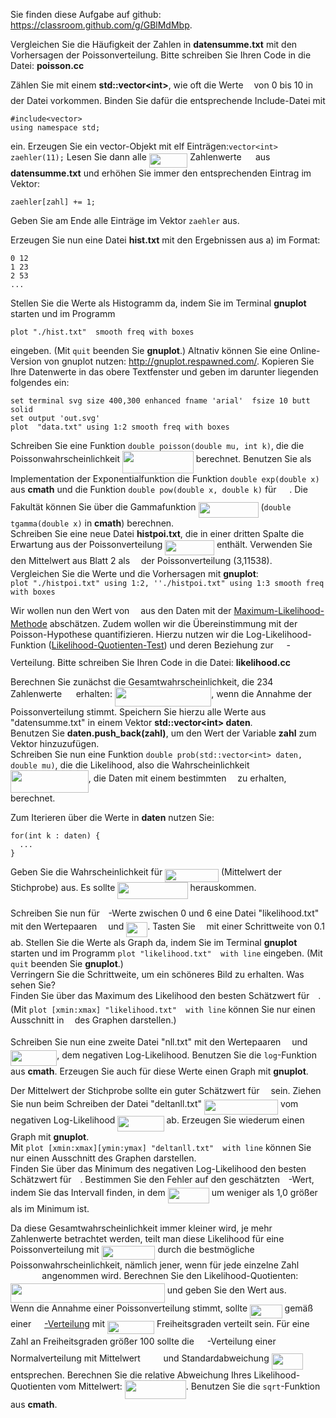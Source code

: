 Sie finden diese Aufgabe auf github:
<https://classroom.github.com/g/GBlMdMbp>.

Vergleichen Sie die Häufigkeit der Zahlen in **datensumme.txt** mit den
Vorhersagen der Poissonverteilung. Bitte schreiben Sie Ihren Code in die
Datei: **poisson.cc**

Zählen Sie mit einem **std::vector\<int\>**, wie oft die Werte <img src="https://rawgit.com/ABK-C/Blatt3/master/svgs/63bb9849783d01d91403bc9a5fea12a2.svg?invert_in_darkmode" align=middle width=9.075367949999992pt height=22.831056599999986pt/> von 0
bis 10 in der Datei vorkommen. Binden Sie dafür die entsprechende
Include-Datei mit

    #include<vector>
    using namespace std;

ein. Erzeugen Sie ein vector-Objekt mit elf
Einträgen:`vector<int> zaehler(11);` Lesen Sie dann alle <img src="https://rawgit.com/ABK-C/Blatt3/master/svgs/ee096a83eb47b7110b5a33bfc426c09a.svg?invert_in_darkmode" align=middle width=61.57522799999998pt height=22.465723500000017pt/>
Zahlenwerte <img src="https://rawgit.com/ABK-C/Blatt3/master/svgs/de3e4ddbaf93c2db6b330ad1998cc995.svg?invert_in_darkmode" align=middle width=14.517775799999992pt height=14.15524440000002pt/> aus **datensumme.txt** und erhöhen Sie immer den
entsprechenden Eintrag im Vektor:

    zaehler[zahl] += 1;

Geben Sie am Ende alle Einträge im Vektor `zaehler` aus.

Erzeugen Sie nun eine Datei **hist.txt** mit den Ergebnissen aus a) im
Format:

    0 12
    1 23
    2 53
    ...

Stellen Sie die Werte als Histogramm da, indem Sie im Terminal
**gnuplot** starten und im Programm

    plot "./hist.txt"  smooth freq with boxes

eingeben. (Mit `quit` beenden Sie **gnuplot**.) Altnativ können Sie eine
Online-Version von gnuplot nutzen: <http://gnuplot.respawned.com/>.
Kopieren Sie Ihre Datenwerte in das obere Textfenster und geben im
darunter liegenden folgendes ein:

    set terminal svg size 400,300 enhanced fname 'arial'  fsize 10 butt solid
    set output 'out.svg'
    plot  "data.txt" using 1:2 smooth freq with boxes

Schreiben Sie eine Funktion `double poisson(double mu, int k)`, die die
Poissonwahrscheinlichkeit <img src="https://rawgit.com/ABK-C/Blatt3/master/svgs/5845a949f6a6306bf1a27da558b4a2dd.svg?invert_in_darkmode" align=middle width=113.92509974999999pt height=36.003597300000024pt/>
berechnet. Benutzen Sie als Implementation der Exponentialfunktion die
Funktion `double exp(double x)` aus **cmath** und die Funktion
`double pow(double x, double k)` für <img src="https://rawgit.com/ABK-C/Blatt3/master/svgs/ca258fdb5aa2e16d091da2d680a2bc60.svg?invert_in_darkmode" align=middle width=16.66101689999999pt height=27.91243950000002pt/>. Die Fakultät können Sie über
die Gammafunktion <img src="https://rawgit.com/ABK-C/Blatt3/master/svgs/fcb4a7f74000c59d93109a045908527f.svg?invert_in_darkmode" align=middle width=96.00441674999998pt height=24.65753399999998pt/> (`double tgamma(double x)` in
**cmath**) berechnen.\
Schreiben Sie eine neue Datei **histpoi.txt**, die in einer dritten
Spalte die Erwartung aus der Poissonverteilung <img src="https://rawgit.com/ABK-C/Blatt3/master/svgs/5c342325885f39867f8d7514b927763c.svg?invert_in_darkmode" align=middle width=78.78032579999999pt height=24.65753399999998pt/>
enthält. Verwenden Sie den Mittelwert aus Blatt 2 als <img src="https://rawgit.com/ABK-C/Blatt3/master/svgs/07617f9d8fe48b4a7b3f523d6730eef0.svg?invert_in_darkmode" align=middle width=9.90492359999999pt height=14.15524440000002pt/> der
Poissonverteilung (3,11538).\
Vergleichen Sie die Werte und die Vorhersagen mit **gnuplot**:\
`plot "./histpoi.txt" using 1:2, ''./histpoi.txt" using 1:3 smooth freq with boxes`

Wir wollen nun den Wert von <img src="https://rawgit.com/ABK-C/Blatt3/master/svgs/07617f9d8fe48b4a7b3f523d6730eef0.svg?invert_in_darkmode" align=middle width=9.90492359999999pt height=14.15524440000002pt/> aus den Daten mit der
[Maximum-Likelihood-Methode](https://de.wikipedia.org/wiki/Maximum-Likelihood-Methode)
abschätzen. Zudem wollen wir die Übereinstimmung mit der
Poisson-Hypothese quantifizieren. Hierzu nutzen wir die
Log-Likelihood-Funktion
([Likelihood-Quotienten-Test](https://de.wikipedia.org/wiki/Likelihood-Quotienten-Test))
und deren Beziehung zur <img src="https://rawgit.com/ABK-C/Blatt3/master/svgs/a67d576e7d59b991dd010277c7351ae0.svg?invert_in_darkmode" align=middle width=16.837900199999993pt height=26.76175259999998pt/>-Verteilung. Bitte schreiben Sie Ihren
Code in die Datei: **likelihood.cc**

Berechnen Sie zunächst die Gesamtwahrscheinlichkeit, die 234 Zahlenwerte
<img src="https://rawgit.com/ABK-C/Blatt3/master/svgs/de3e4ddbaf93c2db6b330ad1998cc995.svg?invert_in_darkmode" align=middle width=14.517775799999992pt height=14.15524440000002pt/> erhalten: <img src="https://rawgit.com/ABK-C/Blatt3/master/svgs/a7118cd9ce1a28744aa9cbd13e7cc4b5.svg?invert_in_darkmode" align=middle width=154.50014579999998pt height=31.36100879999999pt/>, wenn
die Annahme der Poissonverteilung stimmt. Speichern Sie hierzu alle
Werte aus "datensumme.txt" in einem Vektor **std::vector\<int\>
daten**.\
Benutzen Sie **daten.push\_back(zahl)**, um den Wert der Variable
**zahl** zum Vektor hinzuzufügen.\
Schreiben Sie nun eine Funktion
`double prob(std::vector<int> daten, double mu)`, die die Likelihood,
also die Wahrscheinlichkeit
<img src="https://rawgit.com/ABK-C/Blatt3/master/svgs/c947a8851f5423b5172592819f209215.svg?invert_in_darkmode" align=middle width=124.85689754999999pt height=36.003597300000024pt/>, die Daten
mit einem bestimmten <img src="https://rawgit.com/ABK-C/Blatt3/master/svgs/07617f9d8fe48b4a7b3f523d6730eef0.svg?invert_in_darkmode" align=middle width=9.90492359999999pt height=14.15524440000002pt/> zu erhalten, berechnet.

Zum Iterieren über die Werte in **daten** nutzen Sie:

    for(int k : daten) {
      ...
    }

Geben Sie die Wahrscheinlichkeit für <img src="https://rawgit.com/ABK-C/Blatt3/master/svgs/f9e5bca355be99e2834db8dd2ae3ed42.svg?invert_in_darkmode" align=middle width=85.70403599999999pt height=21.18721440000001pt/> (Mittelwert der
Stichprobe) aus. Es sollte <img src="https://rawgit.com/ABK-C/Blatt3/master/svgs/ff883d06bbdd96845f0668bac63e0b20.svg?invert_in_darkmode" align=middle width=112.12354229999998pt height=26.76175259999998pt/> herauskommen.

Schreiben Sie nun für <img src="https://rawgit.com/ABK-C/Blatt3/master/svgs/07617f9d8fe48b4a7b3f523d6730eef0.svg?invert_in_darkmode" align=middle width=9.90492359999999pt height=14.15524440000002pt/>-Werte zwischen 0 und 6 eine Datei
"likelihood.txt" mit den Wertepaaren <img src="https://rawgit.com/ABK-C/Blatt3/master/svgs/07617f9d8fe48b4a7b3f523d6730eef0.svg?invert_in_darkmode" align=middle width=9.90492359999999pt height=14.15524440000002pt/> und <img src="https://rawgit.com/ABK-C/Blatt3/master/svgs/5c67e215c21977c193cc27fd2e1c9392.svg?invert_in_darkmode" align=middle width=34.028301449999994pt height=24.65753399999998pt/>.
Tasten Sie <img src="https://rawgit.com/ABK-C/Blatt3/master/svgs/07617f9d8fe48b4a7b3f523d6730eef0.svg?invert_in_darkmode" align=middle width=9.90492359999999pt height=14.15524440000002pt/> mit einer Schrittweite von 0.1 ab. Stellen Sie die
Werte als Graph da, indem Sie im Terminal **gnuplot** starten und im
Programm `plot "likelihood.txt"  with line` eingeben. (Mit `quit`
beenden Sie **gnuplot**.)\
Verringern Sie die Schrittweite, um ein schöneres Bild zu erhalten. Was
sehen Sie?\
Finden Sie über das Maximum des Likelihood den besten Schätzwert für
<img src="https://rawgit.com/ABK-C/Blatt3/master/svgs/07617f9d8fe48b4a7b3f523d6730eef0.svg?invert_in_darkmode" align=middle width=9.90492359999999pt height=14.15524440000002pt/>.\
(Mit `plot [xmin:xmax] "likelihood.txt"  with line` können Sie nur einen
Ausschnitt in <img src="https://rawgit.com/ABK-C/Blatt3/master/svgs/332cc365a4987aacce0ead01b8bdcc0b.svg?invert_in_darkmode" align=middle width=9.39498779999999pt height=14.15524440000002pt/> des Graphen darstellen.)

Schreiben Sie nun eine zweite Datei "nll.txt" mit den Wertepaaren <img src="https://rawgit.com/ABK-C/Blatt3/master/svgs/07617f9d8fe48b4a7b3f523d6730eef0.svg?invert_in_darkmode" align=middle width=9.90492359999999pt height=14.15524440000002pt/>
und <img src="https://rawgit.com/ABK-C/Blatt3/master/svgs/d2a4c8dba7fab920b1638ee808b147cc.svg?invert_in_darkmode" align=middle width=74.21093459999999pt height=24.65753399999998pt/>, dem negativen Log-Likelihood. Benutzen
Sie die `log`-Funktion aus **cmath**. Erzeugen Sie auch für diese Werte
einen Graph mit **gnuplot**.

Der Mittelwert der Stichprobe sollte ein guter Schätzwert für <img src="https://rawgit.com/ABK-C/Blatt3/master/svgs/07617f9d8fe48b4a7b3f523d6730eef0.svg?invert_in_darkmode" align=middle width=9.90492359999999pt height=14.15524440000002pt/>
sein. Ziehen Sie nun beim Schreiben der Datei "deltanll.txt"
<img src="https://rawgit.com/ABK-C/Blatt3/master/svgs/310e44ae6e4c669a3a9eac3ef24d8e3c.svg?invert_in_darkmode" align=middle width=118.1874903pt height=24.65753399999998pt/> vom negativen Log-Likelihood
<img src="https://rawgit.com/ABK-C/Blatt3/master/svgs/d2a4c8dba7fab920b1638ee808b147cc.svg?invert_in_darkmode" align=middle width=74.21093459999999pt height=24.65753399999998pt/> ab. Erzeugen Sie wiederum einen Graph mit
**gnuplot**.\
Mit `plot [xmin:xmax][ymin:ymax] "deltanll.txt"  with line` können Sie
nur einen Ausschnitt des Graphen darstellen.\
Finden Sie über das Minimum des negativen Log-Likelihood den besten
Schätzwert für <img src="https://rawgit.com/ABK-C/Blatt3/master/svgs/07617f9d8fe48b4a7b3f523d6730eef0.svg?invert_in_darkmode" align=middle width=9.90492359999999pt height=14.15524440000002pt/>. Bestimmen Sie den Fehler auf den geschätzten
<img src="https://rawgit.com/ABK-C/Blatt3/master/svgs/07617f9d8fe48b4a7b3f523d6730eef0.svg?invert_in_darkmode" align=middle width=9.90492359999999pt height=14.15524440000002pt/>-Wert, indem Sie das Intervall finden, in dem
<img src="https://rawgit.com/ABK-C/Blatt3/master/svgs/ca1a9c644edf17857c6f651956b9fd10.svg?invert_in_darkmode" align=middle width=65.99172524999999pt height=24.65753399999998pt/> um weniger als 1,0 größer als im Minimum ist.

Da diese Gesamtwahrscheinlichkeit immer kleiner wird, je mehr
Zahlenwerte betrachtet werden, teilt man diese Likelihood für eine
Poissonverteilung mit <img src="https://rawgit.com/ABK-C/Blatt3/master/svgs/f9e5bca355be99e2834db8dd2ae3ed42.svg?invert_in_darkmode" align=middle width=85.70403599999999pt height=21.18721440000001pt/> durch die bestmögliche
Poissonwahrscheinlichkeit, nämlich jener, wenn für jede einzelne Zahl
<img src="https://rawgit.com/ABK-C/Blatt3/master/svgs/735e10d6dc3358e7402be4d93a7e85bf.svg?invert_in_darkmode" align=middle width=46.340330849999994pt height=14.15524440000002pt/> angenommen wird. Berechnen Sie den Likelihood-Quotienten:
<img src="https://rawgit.com/ABK-C/Blatt3/master/svgs/9ea887b49f29fcbe054c68026d8bdc35.svg?invert_in_darkmode" align=middle width=246.83521994999998pt height=31.36100879999999pt/>
und geben Sie den Wert aus.\
Wenn die Annahme einer Poissonverteilung stimmt, sollte <img src="https://rawgit.com/ABK-C/Blatt3/master/svgs/4943210a45a87ff18a8da35abb418fb9.svg?invert_in_darkmode" align=middle width=51.598177949999986pt height=22.831056599999986pt/>
gemäß einer
[<img src="https://rawgit.com/ABK-C/Blatt3/master/svgs/a67d576e7d59b991dd010277c7351ae0.svg?invert_in_darkmode" align=middle width=16.837900199999993pt height=26.76175259999998pt/>-Verteilung](https://de.wikipedia.org/wiki/Chi-Quadrat-Verteilung)
mit <img src="https://rawgit.com/ABK-C/Blatt3/master/svgs/2fe9f8f16ec7d5a2ddef7a4621c9316a.svg?invert_in_darkmode" align=middle width=75.15227939999998pt height=21.18721440000001pt/> Freiheitsgraden verteilt sein. Für eine Zahl
an Freiheitsgraden größer 100 sollte die <img src="https://rawgit.com/ABK-C/Blatt3/master/svgs/a67d576e7d59b991dd010277c7351ae0.svg?invert_in_darkmode" align=middle width=16.837900199999993pt height=26.76175259999998pt/>-Verteilung einer
Normalverteilung mit Mittelwert <img src="https://rawgit.com/ABK-C/Blatt3/master/svgs/0a80e9792dfd572b28b48a6eaa670d56.svg?invert_in_darkmode" align=middle width=28.674081149999992pt height=14.15524440000002pt/> und Standardabweichung
<img src="https://rawgit.com/ABK-C/Blatt3/master/svgs/963b642a9f224c55585a717762056004.svg?invert_in_darkmode" align=middle width=50.59196339999999pt height=26.045612999999992pt/> entsprechen. Berechnen Sie die relative
Abweichung Ihres Likelihood-Quotienten vom Mittelwert:
<img src="https://rawgit.com/ABK-C/Blatt3/master/svgs/ccbc3b110106bd85c9fa09c300e36ade.svg?invert_in_darkmode" align=middle width=97.85380109999997pt height=29.662026899999994pt/>.
Benutzen Sie die `sqrt`-Funktion aus **cmath**.
